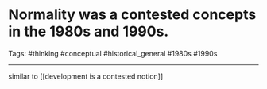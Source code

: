 # Normality was a contested concepts in the 1980s and 1990s.
Tags: #thinking #conceptual #historical_general #1980s #1990s 

---
similar to [[development is a contested notion]]